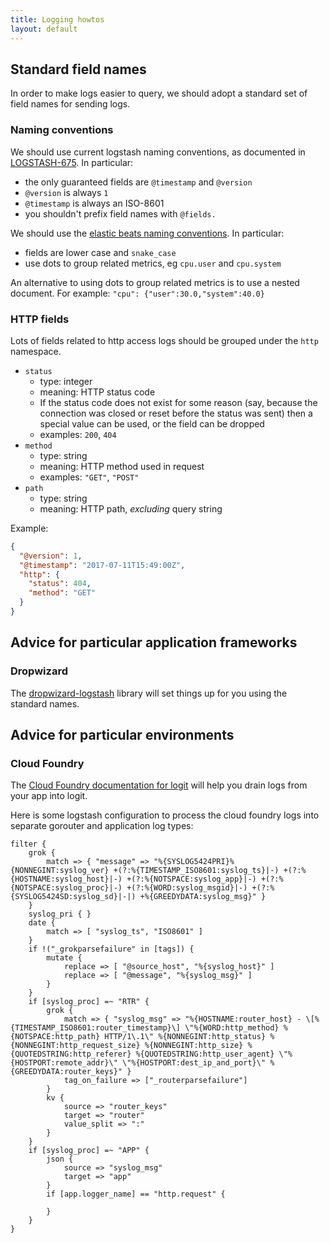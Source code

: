 ```yaml
---
title: Logging howtos
layout: default
---
```


## Standard field names

In order to make logs easier to query, we should adopt a standard set
of field names for sending logs.

### Naming conventions

We should use current logstash naming conventions, as documented in
[LOGSTASH-675](https://logstash.jira.com/browse/LOGSTASH-675).  In particular:

  - the only guaranteed fields are `@timestamp` and `@version`
  - `@version` is always `1`
  - `@timestamp` is always an ISO-8601
  - you shouldn't prefix field names with `@fields.`
  
We should use the
[elastic beats naming conventions](https://www.elastic.co/guide/en/beats/libbeat/current/event-conventions.html).  In particular:

  - fields are lower case and `snake_case`
  - use dots to group related metrics, eg `cpu.user` and `cpu.system`
  
An alternative to using dots to group related metrics is to use a
nested document.  For example: `"cpu": {"user":30.0,"system":40.0}`

### HTTP fields

Lots of fields related to http access logs should be grouped under the
`http` namespace.

  - `status`
      - type: integer
      - meaning: HTTP status code
      - If the status code does not exist for some reason (say,
        because the connection was closed or reset before the status
        was sent) then a special value can be used, or the field can
        be dropped
      - examples: `200`, `404`
  - `method`
      - type: string
      - meaning: HTTP method used in request
      - examples: `"GET"`, `"POST"`
  - `path`
      - type: string
      - meaning: HTTP path, *excluding* query string
  
Example:

```json
{
  "@version": 1,
  "@timestamp": "2017-07-11T15:49:00Z",
  "http": {
    "status": 404,
    "method": "GET"
  }
}
```

## Advice for particular application frameworks

### Dropwizard

The
[dropwizard-logstash](https://github.com/alphagov/dropwizard-logstash)
library will set things up for you using the standard names.

## Advice for particular environments

### Cloud Foundry

The
[Cloud Foundry documentation for logit](https://docs.cloudfoundry.org/devguide/services/log-management-thirdparty-svc.html#logit)
will help you drain logs from your app into logit.

Here is some logstash configuration to process the cloud foundry logs
into separate gorouter and application log types:

```
filter {
    grok {
        match => { "message" => "%{SYSLOG5424PRI}%{NONNEGINT:syslog_ver} +(?:%{TIMESTAMP_ISO8601:syslog_ts}|-) +(?:%{HOSTNAME:syslog_host}|-) +(?:%{NOTSPACE:syslog_app}|-) +(?:%{NOTSPACE:syslog_proc}|-) +(?:%{WORD:syslog_msgid}|-) +(?:%{SYSLOG5424SD:syslog_sd}|-|) +%{GREEDYDATA:syslog_msg}" }
    }
    syslog_pri { }
    date {
        match => [ "syslog_ts", "ISO8601" ]
    }
    if !("_grokparsefailure" in [tags]) {
        mutate {
            replace => [ "@source_host", "%{syslog_host}" ]
            replace => [ "@message", "%{syslog_msg}" ]
        }
    }
    if [syslog_proc] =~ "RTR" {
        grok {
            match => { "syslog_msg" => "%{HOSTNAME:router_host} - \[%{TIMESTAMP_ISO8601:router_timestamp}\] \"%{WORD:http_method} %{NOTSPACE:http_path} HTTP/1\.1\" %{NONNEGINT:http_status} %{NONNEGINT:http_request_size} %{NONNEGINT:http_size} %{QUOTEDSTRING:http_referer} %{QUOTEDSTRING:http_user_agent} \"%{HOSTPORT:remote_addr}\" \"%{HOSTPORT:dest_ip_and_port}\" %{GREEDYDATA:router_keys}" }
            tag_on_failure => ["_routerparsefailure"]
        }
        kv {
            source => "router_keys"
            target => "router"
            value_split => ":"
        }
    }
    if [syslog_proc] =~ "APP" {
        json {
            source => "syslog_msg"
            target => "app"
        }
        if [app.logger_name] == "http.request" {
            
        }
    }
}
```

